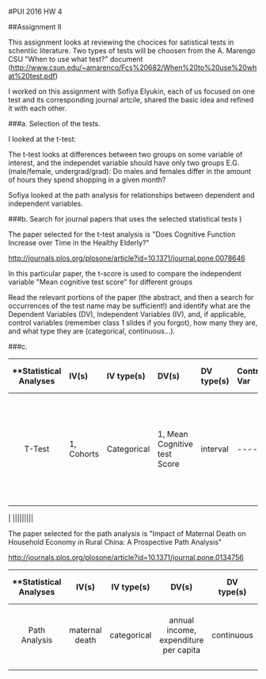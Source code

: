#PUI 2016 HW 4

##Assignment II

This assignment looks at reviewing the chocices for satistical tests in schentiic literature. Two types of tests will be choosen from the  A. Marengo CSU "When to use what test?" document
(http://www.csun.edu/~amarenco/Fcs%20682/When%20to%20use%20what%20test.pdf)

I worked on this assignment with Sofiya Elyukin, each of us focused on one test and its corresponding journal artcile, shared the basic idea and refined it with each other.

###a. Selection of the tests.

I looked at the t-test:

The t-test looks at differences between two groups on some variable of interest, and the independet variable should have only two groups
E.G. (male/female, undergrad/grad): Do males and females differ in the amount of hours they spend shopping in a given month?

Sofiya looked at the path analysis for relationships between dependent and independent variables.

###b. Search for journal papers that uses the selected statistical tests )

The paper selected for the t-test analysis is "Does Cognitive Function Increase over Time in the Healthy Elderly?"

http://journals.plos.org/plosone/article?id=10.1371/journal.pone.0078646

In this particular paper, the t-score is used to compare the independent variable "Mean cognitive test score" for different groups

Read the relevant portions of the paper (the abstract, and then a search for occurrences of the test name may be sufficient!) and identify what are the Dependent Variables (DV), Independent Variables (IV), and, if applicable, control variables (remember class 1 slides if you forgot), how many they are, and what type they are (categorical, continuous...).

###c. 

| **Statistical Analyses	|  IV(s)  |  IV type(s) |  DV(s)  |  DV type(s)  |  Control Var | Control Var type  | Question to be answered | _H0_ | alpha | link to paper **| 
|:----------:|:----------|:------------|:-------------|:-------------|:------------|:------------- |:------------------|:----:|:-------:|:-------|
T-Test	|  1, Cohorts | Categorical | 1, Mean Cognitive test Score| interval | ---- | ---- | Does Cognitive Function Increase across generations for healthy elder? | Mean Score in Cohort 2001 <= Mean Score in Cohort 2001 | 0.05 | http://journals.plos.org/plosone/article?id=10.1371/journal.pone.0078646 
|
  |||||||||
  
The paper selected for the path analysis is "Impact of Maternal Death on Household Economy in Rural China: A Prospective Path Analysis" 

http://journals.plos.org/plosone/article?id=10.1371/journal.pone.0134756 

| **Statistical Analyses      | IV(s)    | IV type(s)  | DV(s)  | DV type(s)  | Control Var  | Control Var type |  Question to be answered | _H0_ | alpha | link to paper** |
|:--------------:|:--------------:|:------:|:---------:|:-----------:|:-----------:|:------------:|:------------------:|:-------:|:---------:|:---------|
Path Analysis  |  maternal death | categorical | annual income, expenditure per capita | continuous | n/a | n/a | How does maternal death impact household economy? |       |     | [Impact of Maternal Death on Household Economy in Rural China: A Prospective Path Analysis] (http://journals.plos.org/plosone/article?id=10.1371/journal.pone.0134756) |
 |||||||||||||||||||||

